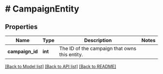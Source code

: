 # # CampaignEntity

## Properties

Name | Type | Description | Notes
------------ | ------------- | ------------- | -------------
**campaign_id** | **int** | The ID of the campaign that owns this entity. | 

[[Back to Model list]](../../README.md#documentation-for-models) [[Back to API list]](../../README.md#documentation-for-api-endpoints) [[Back to README]](../../README.md)


